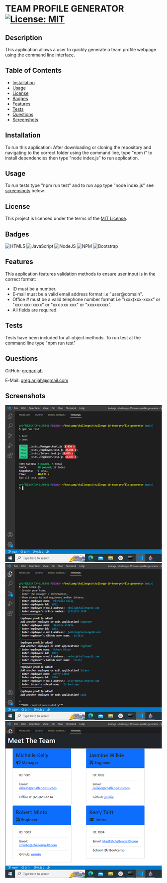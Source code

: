 # TEAM PROFILE GENERATOR	[![License: MIT](https://img.shields.io/badge/License-MIT-yellow.svg)](https://choosealicense.com/licenses/mit/)

## Description

This application allows a user to quickly generate a team profile webpage using the command line interface.

## Table of Contents

- [Installation](#installation)
- [Usage](#usage)
- [License](#license)
- [Badges](#badges)
- [Features](#features)
- [Tests](#tests)
- [Questions](#questions)
- [Screenshots](#screenshots)

## Installation

To run this application: After downloading or cloning the repository and navigating to the correct folder using the command line, type "npm i" to install dependencies then type  "node index.js"  to run application.

## Usage

To run tests type "npm run test" and to run app type "node index.js"
see [screenshots](#screenshots) below.

## License

This project is licensed under the terms of the [MIT License](https://choosealicense.com/licenses/mit/).

## Badges

![HTML5](https://img.shields.io/badge/html5-%23E34F26.svg?style=for-the-badge&logo=html5&logoColor=white) ![JavaScript](https://img.shields.io/badge/javascript-%23323330.svg?style=for-the-badge&logo=javascript&logoColor=%23F7DF1E) ![NodeJS](https://img.shields.io/badge/node.js-6DA55F?style=for-the-badge&logo=node.js&logoColor=white) ![NPM](https://img.shields.io/badge/NPM-%23000000.svg?style=for-the-badge&logo=npm&logoColor=white) ![Bootstrap](https://img.shields.io/badge/bootstrap-%23563D7C.svg?style=for-the-badge&logo=bootstrap&logoColor=white)

## Features

This application features validation methods to ensure user input is in the correct format:
- ID must be a number.
- E-mail must be a valid email address format i.e "user@domain".
- Office # must be a valid telephone number format i.e "(xxx)xxx-xxxx" or "xxx-xxx-xxxx" or "xxx xxx xxx" or "xxxxxxxxx".
- All fields are required.

## Tests

Tests have been included for all object methods. To run test at the command line type "npm run test"

## Questions

GitHub: [gregarijah](https://github.com/gregarijah) 

E-Mail: [greg.arijah@gmail.com](mailto:greg.arijah@gmail.com)

## Screenshots

![test-screenshot](./images/screenshot_test.png)
![app-screenshot](./images/screenshot_app.png)
![webpage-screenshot](./images/screenshot_webpage.png)



